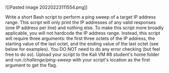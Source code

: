 ![[Pasted image 20220223111554.png]]


Write a short Bash script to perform a ping sweep of a target IP address range. This script will only print the IP addresses of any valid responses (one IP address per line) and nothing else. To make this script more broadly applicable, you will not hardcode the IP address range. Instead, this script will require three arguments: the first three octets of the IP address, the starting value of the last octet, and the ending value of the last octet (see below for examples). You DO NOT need to do any error checking (but feel free to do so). Upload your script to the Kali VM #8 student's home folder and run _/challenge/ping-sweep_ with your script's location as the first argument to get the flag.